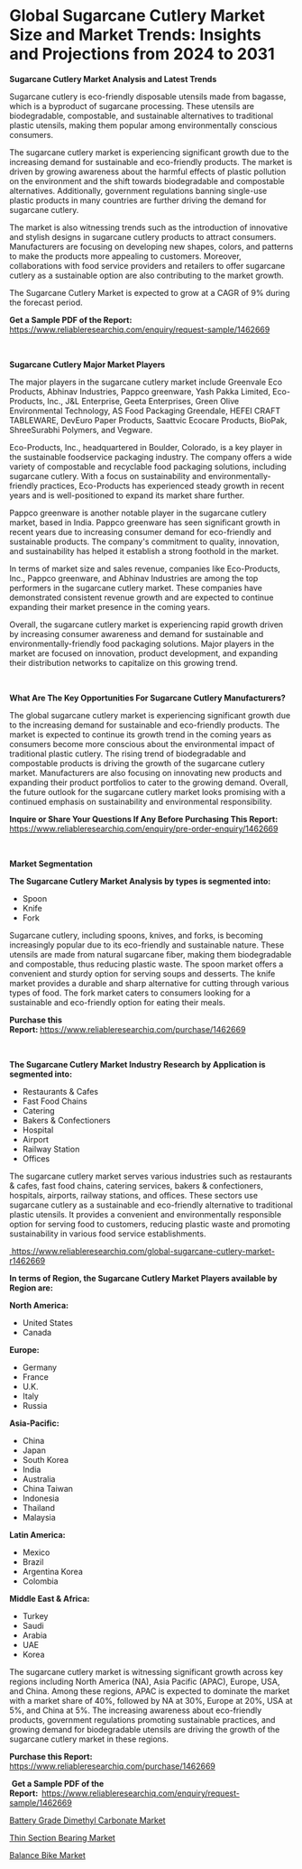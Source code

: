 <p><h1>Global Sugarcane Cutlery Market Size and Market Trends: Insights and Projections from 2024 to 2031</h1></p><p><strong>Sugarcane Cutlery Market Analysis and Latest Trends</strong></p>
<p><p>Sugarcane cutlery is eco-friendly disposable utensils made from bagasse, which is a byproduct of sugarcane processing. These utensils are biodegradable, compostable, and sustainable alternatives to traditional plastic utensils, making them popular among environmentally conscious consumers.</p><p>The sugarcane cutlery market is experiencing significant growth due to the increasing demand for sustainable and eco-friendly products. The market is driven by growing awareness about the harmful effects of plastic pollution on the environment and the shift towards biodegradable and compostable alternatives. Additionally, government regulations banning single-use plastic products in many countries are further driving the demand for sugarcane cutlery.</p><p>The market is also witnessing trends such as the introduction of innovative and stylish designs in sugarcane cutlery products to attract consumers. Manufacturers are focusing on developing new shapes, colors, and patterns to make the products more appealing to customers. Moreover, collaborations with food service providers and retailers to offer sugarcane cutlery as a sustainable option are also contributing to the market growth.</p><p>The Sugarcane Cutlery Market is expected to grow at a CAGR of 9% during the forecast period.</p></p>
<p><strong>Get a Sample PDF of the Report:&nbsp;</strong> <a href="https://www.reliableresearchiq.com/enquiry/request-sample/1462669">https://www.reliableresearchiq.com/enquiry/request-sample/1462669</a></p>
<p>&nbsp;</p>
<p><strong>Sugarcane Cutlery Major Market Players</strong></p>
<p><p>The major players in the sugarcane cutlery market include Greenvale Eco Products, Abhinav Industries, Pappco greenware, Yash Pakka Limited, Eco-Products, Inc., J&L Enterprise, Geeta Enterprises, Green Olive Environmental Technology, AS Food Packaging Greendale, HEFEI CRAFT TABLEWARE, DevEuro Paper Products, Saattvic Ecocare Products, BioPak, ShreeSurabhi Polymers, and Vegware.</p><p>Eco-Products, Inc., headquartered in Boulder, Colorado, is a key player in the sustainable foodservice packaging industry. The company offers a wide variety of compostable and recyclable food packaging solutions, including sugarcane cutlery. With a focus on sustainability and environmentally-friendly practices, Eco-Products has experienced steady growth in recent years and is well-positioned to expand its market share further.</p><p>Pappco greenware is another notable player in the sugarcane cutlery market, based in India. Pappco greenware has seen significant growth in recent years due to increasing consumer demand for eco-friendly and sustainable products. The company's commitment to quality, innovation, and sustainability has helped it establish a strong foothold in the market.</p><p>In terms of market size and sales revenue, companies like Eco-Products, Inc., Pappco greenware, and Abhinav Industries are among the top performers in the sugarcane cutlery market. These companies have demonstrated consistent revenue growth and are expected to continue expanding their market presence in the coming years.</p><p>Overall, the sugarcane cutlery market is experiencing rapid growth driven by increasing consumer awareness and demand for sustainable and environmentally-friendly food packaging solutions. Major players in the market are focused on innovation, product development, and expanding their distribution networks to capitalize on this growing trend.</p></p>
<p>&nbsp;</p>
<p><strong>What Are The Key Opportunities For Sugarcane Cutlery Manufacturers?</strong></p>
<p><p>The global sugarcane cutlery market is experiencing significant growth due to the increasing demand for sustainable and eco-friendly products. The market is expected to continue its growth trend in the coming years as consumers become more conscious about the environmental impact of traditional plastic cutlery. The rising trend of biodegradable and compostable products is driving the growth of the sugarcane cutlery market. Manufacturers are also focusing on innovating new products and expanding their product portfolios to cater to the growing demand. Overall, the future outlook for the sugarcane cutlery market looks promising with a continued emphasis on sustainability and environmental responsibility.</p></p>
<p><strong>Inquire or Share Your Questions If Any Before Purchasing This Report:</strong> <a href="https://www.reliableresearchiq.com/enquiry/pre-order-enquiry/1462669">https://www.reliableresearchiq.com/enquiry/pre-order-enquiry/1462669</a></p>
<p>&nbsp;</p>
<p><strong>Market Segmentation</strong></p>
<p><strong>The Sugarcane Cutlery Market Analysis by types is segmented into:</strong></p>
<p><ul><li>Spoon</li><li>Knife</li><li>Fork</li></ul></p>
<p><p>Sugarcane cutlery, including spoons, knives, and forks, is becoming increasingly popular due to its eco-friendly and sustainable nature. These utensils are made from natural sugarcane fiber, making them biodegradable and compostable, thus reducing plastic waste. The spoon market offers a convenient and sturdy option for serving soups and desserts. The knife market provides a durable and sharp alternative for cutting through various types of food. The fork market caters to consumers looking for a sustainable and eco-friendly option for eating their meals.</p></p>
<p><strong>Purchase this Report:&nbsp;</strong><a href="https://www.reliableresearchiq.com/purchase/1462669">https://www.reliableresearchiq.com/purchase/1462669</a></p>
<p>&nbsp;</p>
<p><strong>The Sugarcane Cutlery Market Industry Research by Application is segmented into:</strong></p>
<p><ul><li>Restaurants & Cafes</li><li>Fast Food Chains</li><li>Catering</li><li>Bakers & Confectioners</li><li>Hospital</li><li>Airport</li><li>Railway Station</li><li>Offices</li></ul></p>
<p><p>The sugarcane cutlery market serves various industries such as restaurants & cafes, fast food chains, catering services, bakers & confectioners, hospitals, airports, railway stations, and offices. These sectors use sugarcane cutlery as a sustainable and eco-friendly alternative to traditional plastic utensils. It provides a convenient and environmentally responsible option for serving food to customers, reducing plastic waste and promoting sustainability in various food service establishments.</p></p>
<p><a href="https://www.reliableresearchiq.com/global-sugarcane-cutlery-market-r1462669">&nbsp;https://www.reliableresearchiq.com/global-sugarcane-cutlery-market-r1462669</a></p>
<p><strong>In terms of Region, the Sugarcane Cutlery Market Players available by Region are:</strong></p>
<p>
    <p> <strong> North America: </strong>
        <ul>
            <li>United States</li>
            <li>Canada</li>
        </ul>
        </p> 
    <p> <strong> Europe: </strong>
        <ul>
            <li>Germany</li>
            <li>France</li>
            <li>U.K.</li>
            <li>Italy</li>
            <li>Russia</li>
        </ul>
        </p> 
    <p> <strong> Asia-Pacific: </strong>
        <ul>
            <li>China</li>
            <li>Japan</li>
            <li>South Korea</li>
            <li>India</li>
            <li>Australia</li>
            <li>China Taiwan</li>
            <li>Indonesia</li>
            <li>Thailand</li>
            <li>Malaysia</li>
        </ul>
        </p> 
    <p> <strong> Latin America: </strong>
        <ul>
            <li>Mexico</li>
            <li>Brazil</li>
            <li>Argentina Korea</li>
            <li>Colombia</li>
        </ul>
        </p> 
    <p> <strong> Middle East & Africa: </strong>
        <ul>
            <li>Turkey</li>
            <li>Saudi</li>
            <li>Arabia</li>
            <li>UAE</li>
            <li>Korea</li>
        </ul>
    </p>
    </p>
<p><p>The sugarcane cutlery market is witnessing significant growth across key regions including North America (NA), Asia Pacific (APAC), Europe, USA, and China. Among these regions, APAC is expected to dominate the market with a market share of 40%, followed by NA at 30%, Europe at 20%, USA at 5%, and China at 5%. The increasing awareness about eco-friendly products, government regulations promoting sustainable practices, and growing demand for biodegradable utensils are driving the growth of the sugarcane cutlery market in these regions.</p></p>
<p><strong>Purchase this Report: </strong><a href="https://www.reliableresearchiq.com/purchase/1462669">https://www.reliableresearchiq.com/purchase/1462669</a></p>
<p>&nbsp;<strong>Get a Sample PDF of the Report:&nbsp;&nbsp;</strong><a href="https://www.reliableresearchiq.com/enquiry/request-sample/1462669">https://www.reliableresearchiq.com/enquiry/request-sample/1462669</a></p>
<p><strong></strong></p>
<p><p><a href="https://view.publitas.com/reportprime-1/insights-into-the-battery-grade-dimethyl-carbonate-market-size-which-is-expanding-with-a-5-6-cagr-from-2024-2031/">Battery Grade Dimethyl Carbonate Market</a></p><p><a href="https://github.com/courtnhaw34343/Market-Research-Report-List-1/blob/main/thin-section-bearing-market.md">Thin Section Bearing Market</a></p><p><a href="https://github.com/jackCarlson644/Market-Research-Report-List-1/blob/main/balance-bike-market.md">Balance Bike Market</a></p></p>